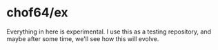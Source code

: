 # chof64/ex

Everything in here is experimental. I use this as a testing repository, and maybe
after some time, we'll see how this will evolve.
